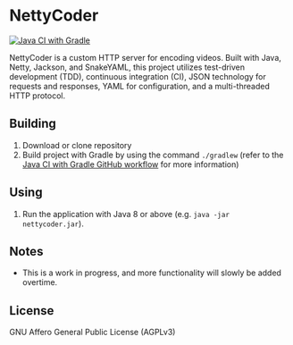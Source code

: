 # NettyCoder
[![Java CI with Gradle](https://github.com/nick-botticelli/NettyCoder/workflows/Java%20CI%20with%20Gradle/badge.svg)](https://github.com/nick-botticelli/NettyCoder/actions?query=workflow%3A%22Java+CI+with+Gradle%22)

NettyCoder is a custom HTTP server for encoding videos. Built with Java, Netty, Jackson, and SnakeYAML, this project
utilizes test-driven development (TDD), continuous integration (CI), JSON technology for requests and responses, YAML
for configuration, and a multi-threaded HTTP protocol.

## Building
1. Download or clone repository
2. Build project with Gradle by using the command `./gradlew` (refer to the
   [Java CI with Gradle GitHub workflow](./.github/workflows/gradle.yml) for more information)

## Using
1. Run the application with Java 8 or above (e.g. `java -jar nettycoder.jar`).

## Notes
* This is a work in progress, and more functionality will slowly be added overtime.

## License
GNU Affero General Public License (AGPLv3)
